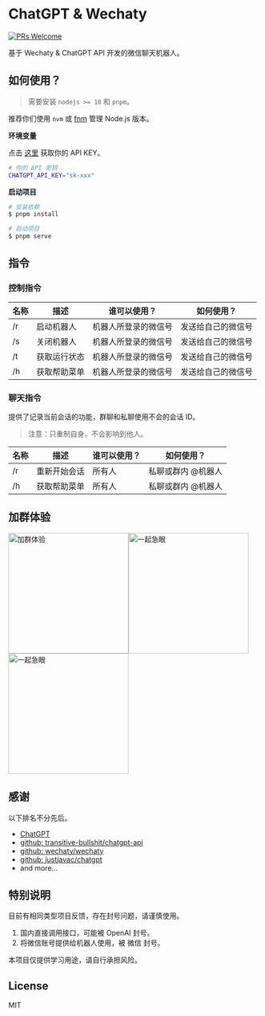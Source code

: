 # ChatGPT & Wechaty

<a href="https://github.com/zhengxs2018/wechaty-chatgpt" target="_blank" rel="noopener noreferrer">
  <img src="https://img.shields.io/badge/PRs-welcome-brightgreen?style=flat-square" alt="PRs Welcome" />
</a>

基于 Wechaty & ChatGPT API 开发的微信聊天机器人。

## 如何使用？

> 需要安装 `nodejs >= 18` 和 `pnpm`。

推荐你们使用 `nvm` 或 [fnm][fnm] 管理 Node.js 版本。

**环境变量**

点击 [这里](https://platform.openai.com/account/api-keys) 获取你的 API KEY。

```sh
# 你的 API 密钥
CHATGPT_API_KEY="sk-xxx"
```

**启动项目**

```sh
# 安装依赖
$ pnpm install

# 启动项目
$ pnpm serve
```

## 指令

### 控制指令

| 名称 | 描述         | 谁可以使用？         | 如何使用？         |
| ---- | ------------ | -------------------- | ------------------ |
| /r   | 启动机器人   | 机器人所登录的微信号 | 发送给自己的微信号 |
| /s   | 关闭机器人   | 机器人所登录的微信号 | 发送给自己的微信号 |
| /t   | 获取运行状态 | 机器人所登录的微信号 | 发送给自己的微信号 |
| /h   | 获取帮助菜单 | 机器人所登录的微信号 | 发送给自己的微信号 |

### 聊天指令

提供了记录当前会话的功能，群聊和私聊使用不会的会话 ID。

> 注意：只重制自身，不会影响到他人。

| 名称 | 描述         | 谁可以使用？ | 如何使用？         |
| ---- | ------------ | ------------ | ------------------ |
| /r   | 重新开始会话 | 所有人       | 私聊或群内 @机器人 |
| /h   | 获取帮助菜单 | 所有人       | 私聊或群内 @机器人 |

## 加群体验

<img src="https://user-images.githubusercontent.com/7506913/231931222-21238a9d-6d22-43d5-a257-b92c3363dda1.png" alt="加群体验" width="240px" /><img src="https://user-images.githubusercontent.com/7506913/228170658-8d42605a-5d7c-42ed-bab3-b29ae3370e9b.jpg" alt="一起急眼" width="240px" /><img src="https://user-images.githubusercontent.com/7506913/228170706-9f085654-a79e-4e13-ad4f-3235275d6eed.png" alt="一起急眼" width="240px" />

## 感谢

以下排名不分先后。

- [ChatGPT](https://openai.com/)
- [github: transitive-bullshit/chatgpt-api](https://github.com/transitive-bullshit/chatgpt-api)
- [github: wechaty/wechaty](https://github.com/wechaty/wechaty)
- [github: justjavac/chatgpt](https://github.com/justjavac/chatgpt)
- and more...

## 特别说明

目前有相同类型项目反馈，存在封号问题，请谨慎使用。

1. 国内直接调用接口，可能被 OpenAI 封号。
2. 将微信账号提供给机器人使用，被 微信 封号。

本项目仅提供学习用途，请自行承担风险。

## License

MIT

[fnm]: https://github.com/Schniz/fnm
